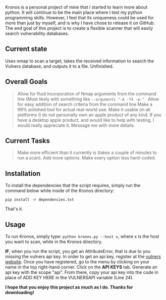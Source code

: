 Kronos is a personal project of mine that I started to learn more about python. It will continue to be the main place where I test my python programming skills. However, I feel that its uniqueness could be used for more than just by myself, and is why I have chose to release it on GitHub.
The end goal of this project is to create a flexible scanner that will easily search vulnerability databases.

## Current state

Uses nmap to scan a target, takes the received information to search the Vulners database, and outputs it to a file. Unfinished.

## Overall Goals

> Allow for fluid incorporation of Nmap arguments from the command line (Most likely with something like `--arguments "-A -T4 -p-" `
> Allow for easy addition of search criteria from the command line
> Make a 99% polished tool for actual real-world use.
> Make it usable on all platforms (I do not personally own an apple product of any kind. If you have a desktop apple product, and would like to help with testing, I would really appreciate it. Message me with more details.

## Current Tasks

> Make more efficient than it currently is (takes a couple of minutes to run a scan).
> Add more options. Make every option less hard-coded.

## Installation

To install the dependencies that the script requires, simply run the command below while inside of the Kronos directory:

`pip install -r dependencies.txt`

That's it.

## Usage

To run Kronos, simply type: `python kronos.py --host x`, where x is the host you want to scan, while in the Kronos directory.

**IF**, when you run the script, you get an AttributeError, that is due to you missing the vulners api key.
In order to get an api key, register at the [vulners website](https://vulners.com). 
Once you have registered, go to the menu by clicking on your name in the top right-hand corner. 
Click on the **API KEYS** tab. Generate an api key with the scope "api".
From there, copy your api key into the code in place of ADD KEY HERE in the VULNERSAPI variable (Line 24).

**I hope that you enjoy this project as much as I do. Thanks for downloading!**
